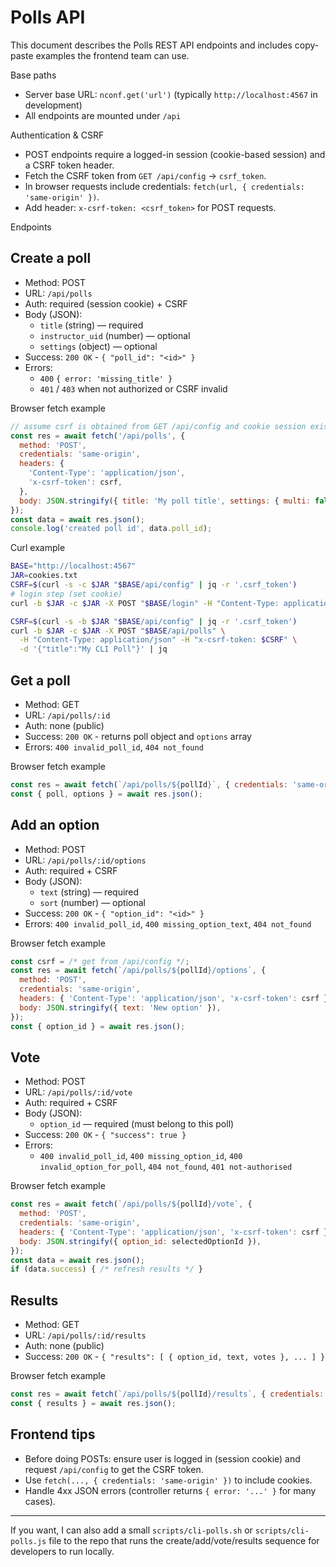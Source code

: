 # Polls API

This document describes the Polls REST API endpoints and includes copy-paste examples the frontend team can use.

Base paths
- Server base URL: `nconf.get('url')` (typically `http://localhost:4567` in development)
- All endpoints are mounted under `/api`

Authentication & CSRF
- POST endpoints require a logged-in session (cookie-based session) and a CSRF token header.
- Fetch the CSRF token from `GET /api/config` → `csrf_token`.
- In browser requests include credentials: `fetch(url, { credentials: 'same-origin' })`.
- Add header: `x-csrf-token: <csrf_token>` for POST requests.

Endpoints

## Create a poll
- Method: POST
- URL: `/api/polls`
- Auth: required (session cookie) + CSRF
- Body (JSON):
  - `title` (string) — required
  - `instructor_uid` (number) — optional
  - `settings` (object) — optional
- Success: `200 OK` - `{ "poll_id": "<id>" }`
- Errors:
  - `400` `{ error: 'missing_title' }`
  - `401` / `403` when not authorized or CSRF invalid

Browser fetch example

```js
// assume csrf is obtained from GET /api/config and cookie session exists
const res = await fetch('/api/polls', {
  method: 'POST',
  credentials: 'same-origin',
  headers: {
    'Content-Type': 'application/json',
    'x-csrf-token': csrf,
  },
  body: JSON.stringify({ title: 'My poll title', settings: { multi: false } }),
});
const data = await res.json();
console.log('created poll id', data.poll_id);
```

Curl example

```bash
BASE="http://localhost:4567"
JAR=cookies.txt
CSRF=$(curl -s -c $JAR "$BASE/api/config" | jq -r '.csrf_token')
# login step (set cookie)
curl -b $JAR -c $JAR -X POST "$BASE/login" -H "Content-Type: application/json" -H "x-csrf-token: $CSRF" -d '{"username":"admin","password":"123456"}'

CSRF=$(curl -s -b $JAR "$BASE/api/config" | jq -r '.csrf_token')
curl -b $JAR -c $JAR -X POST "$BASE/api/polls" \
  -H "Content-Type: application/json" -H "x-csrf-token: $CSRF" \
  -d '{"title":"My CLI Poll"}' | jq
```

## Get a poll
- Method: GET
- URL: `/api/polls/:id`
- Auth: none (public)
- Success: `200 OK` - returns poll object and `options` array
- Errors: `400 invalid_poll_id`, `404 not_found`

Browser fetch example

```js
const res = await fetch(`/api/polls/${pollId}`, { credentials: 'same-origin' });
const { poll, options } = await res.json();
```

## Add an option
- Method: POST
- URL: `/api/polls/:id/options`
- Auth: required + CSRF
- Body (JSON):
  - `text` (string) — required
  - `sort` (number) — optional
- Success: `200 OK` - `{ "option_id": "<id>" }`
- Errors: `400 invalid_poll_id`, `400 missing_option_text`, `404 not_found`

Browser fetch example

```js
const csrf = /* get from /api/config */;
const res = await fetch(`/api/polls/${pollId}/options`, {
  method: 'POST',
  credentials: 'same-origin',
  headers: { 'Content-Type': 'application/json', 'x-csrf-token': csrf },
  body: JSON.stringify({ text: 'New option' }),
});
const { option_id } = await res.json();
```

## Vote
- Method: POST
- URL: `/api/polls/:id/vote`
- Auth: required + CSRF
- Body (JSON):
  - `option_id` — required (must belong to this poll)
- Success: `200 OK` - `{ "success": true }`
- Errors:
  - `400 invalid_poll_id`, `400 missing_option_id`, `400 invalid_option_for_poll`, `404 not_found`, `401 not-authorised`

Browser fetch example

```js
const res = await fetch(`/api/polls/${pollId}/vote`, {
  method: 'POST',
  credentials: 'same-origin',
  headers: { 'Content-Type': 'application/json', 'x-csrf-token': csrf },
  body: JSON.stringify({ option_id: selectedOptionId }),
});
const data = await res.json();
if (data.success) { /* refresh results */ }
```

## Results
- Method: GET
- URL: `/api/polls/:id/results`
- Auth: none (public)
- Success: `200 OK` - `{ "results": [ { option_id, text, votes }, ... ] }`

Browser fetch example

```js
const res = await fetch(`/api/polls/${pollId}/results`, { credentials: 'same-origin' });
const { results } = await res.json();
```

## Frontend tips
- Before doing POSTs: ensure user is logged in (session cookie) and request `/api/config` to get the CSRF token.
- Use `fetch(..., { credentials: 'same-origin' })` to include cookies.
- Handle 4xx JSON errors (controller returns `{ error: '...' }` for many cases).

---

If you want, I can also add a small `scripts/cli-polls.sh` or `scripts/cli-polls.js` file to the repo that runs the create/add/vote/results sequence for developers to run locally.
